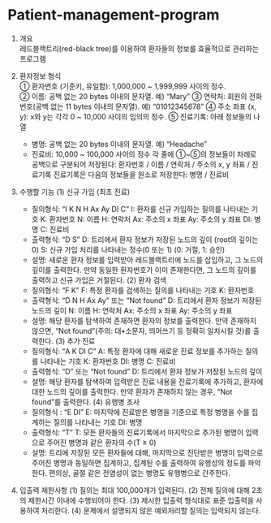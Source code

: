 # Patient-management-program

1. 개요   
레드블랙트리(red-black tree)를 이용하여 환자들의 정보를 효율적으로 관리하는 프로그램

2. 환자정보 형식   
  ① 환자번호 (기준키, 유일함): 1,000,000 ~ 1,999,999 사이의 정수.  
  ② 이름: 공백 없는 20 bytes 이내의 문자열. 예) “Mary” 
  ③ 연락처: 회원의 전화번호(공백 없는 11 bytes 이내의 문자열). 예) “01012345678” 
  ④ 주소 좌표 (x, y): x와 y는 각각 0 ~ 10,000 사이의 임의의 정수.
  ⑤ 진료기록: 아래 정보들의 나열
   - 병명: 공백 없는 20 bytes 이내의 문자열. 예) “Headache”
   - 진료비: 10,000 ~ 100,000 사이의 정수
  각 줄에 ①~⑤의 정보들이 차례로 공백으로 구분되어 저장된다: 환자번호 / 이름 / 연락처 / 주소의 x, y 좌표 / 진료기록
  진료기록은 다음의 정보들을 원소로 저장한다: 병명 / 진료비
  
3. 수행할 기능
  (1) 신규 가입 (최초 진료)
    - 질의형식: “I K N H Ax Ay DI C”
        I: 환자를 신규 가입하는 질의를 나타내는 기호
        K: 환자번호
        N: 이름
        H: 연락처
        Ax: 주소의 x 좌표
        Ay: 주소의 y 좌표
        DI: 병명
        C: 진료비
    - 출력형식: “D S”
        D: 트리에서 환자 정보가 저장된 노드의 깊이 (root의 깊이는 0)
        S: 신규 가입 처리를 나타내는 정수(0 또는 1) (0: 거절, 1: 승인)
    - 설명: 새로운 환자 정보를 입력받아 레드블랙트리에 노드를 삽입하고, 그 노드의 깊이를 출력한다. 만약 동일한 환자번호가 이미 존재한다면, 그 노드의 깊이를 출력하고 신규 가입은 거절된다.
  (2) 환자 검색
    - 질의형식: “F K”
        F: 특정 환자를 검색하는 질의를 나타내는 기호
        K: 환자번호
    - 출력형식: “D N H Ax Ay” 또는 “Not found”
        D: 트리에서 환자 정보가 저장된 노드의 깊이
        N: 이름
        H: 연락처
        Ax: 주소의 x 좌표
        Ay: 주소의 y 좌표
    - 설명: 해당 환자를 탐색하여 존재하면 환자의 정보를 출력한다. 만약 존재하지 않으면, “Not found”(주의: 대•소문자, 띄어쓰기 등 정확히 일치시킬 것)를 출력한다.
  (3) 추가 진료
    - 질의형식: “A K DI C”
      A: 특정 환자에 대해 새로운 진료 정보를 추가하는 질의를 나타내는 기호
      K: 환자번호
      DI: 병명
      C: 진료비
    - 출력형식: “D” 또는 “Not found”
      D: 트리에서 환자 정보가 저장된 노드의 깊이
    - 설명: 해당 환자를 탐색하여 입력받은 진료 내용을 진료기록에 추가하고, 환자에 대한 노드의 깊이를 출력한다. 만약 환자가 존재하지 않는 경우, “Not found”를 출력한다.
  (4) 유행병 조사
    - 질의형식 : “E DI”
      E: 마지막에 진료받은 병명을 기준으로 특정 병명을 수를 집계하는 질의를 나타내는 기호
      DI: 병명
    - 출력형식: “T”
      T: 모든 환자들의 진료기록에서 마지막으로 추가된 병명이 입력으로 주어진 병명과 같은 환자의 수(T ≥ 0)
    - 설명: 트리에 저장된 모든 환자들에 대해, 마지막으로 진단받은 병명이 입력으로 주어진 병명과 동일하면 집계하고, 집계된 수를 출력하여 유행성의 정도를 파악한다. 편의상, 골절 같은 전염성이 없는 병명도 유행병으로 간주한다.

4. 입출력 제한사항
  (1) 질의는 최대 100,000개가 입력된다.
  (2) 전체 질의에 대해 2초의 제한시간 이내에 수행되어야 한다.
  (3) 제시한 입출력 형식대로 표준 입출력을 사용하여 처리한다.
  (4) 문제에서 설명되지 않은 예외처리할 질의는 입력되지 않는다.

